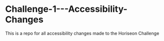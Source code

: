 # Challenge-1---Accessibility-Changes
This is a repo for all accessibility changes made to the Horiseon Challenge
